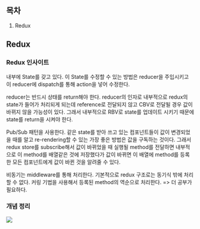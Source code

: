## 목차
1. Redux

## Redux

### Redux 인사이트

내부에 State를 갖고 있다.
이 State를 수정할 수 있는 방법은 reducer을 주입시키고 이 reducer에 dispatch를 통해 action을 넣어 수정한다. 

reducer는 반드시 상태를 return해야 한다.
reducer의 인자로 내부적으로 redux의 state가 들어가 처리되게 되는데 reference로 전달되지 않고 CBV로 전달될 경우 값이 바뀌지 않을 가능성이 있다. 그래서 내부적으로 RBV로 state를 업데이트 시키기 때문에 state를 return을 시켜야 한다.

Pub/Sub 패턴을 사용한다.
같은 state를 받아 쓰고 있는 컴포넌트들이 값이 변경되었을 때를 알고 re-rendering할 수 있는 가장 좋은 방법은 값을 구독하는 것이다. 그래서 redux store를 subscribe해서 값이 바뀌었을 때 실행될 method를 전달하면 내부적으로 이 method를 배열같은 것에 저장했다가 값이 바뀌면 이 배열에 method를 등록한 모든 컴포넌트에게 값이 바뀐 것을 알려줄 수 있다.

비동기는 middleware를 통해 처리한다.
기본적으로 redux 구조로는 동기식 밖에 처리할 수 없다. 커링 기법을 사용해서 등록된 method의 역순으로 처리한다. => 더 공부가 필요하다.

### 개념 정리

![](https://i.imgur.com/Rh0e9dd.png)
